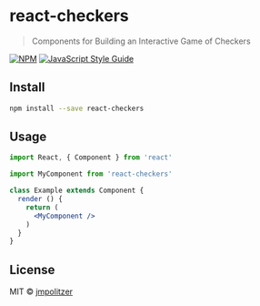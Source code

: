 # react-checkers

> Components for Building an Interactive Game of Checkers

[![NPM](https://img.shields.io/npm/v/react-checkers.svg)](https://www.npmjs.com/package/react-checkers) [![JavaScript Style Guide](https://img.shields.io/badge/code_style-standard-brightgreen.svg)](https://standardjs.com)

## Install

```bash
npm install --save react-checkers
```

## Usage

```jsx
import React, { Component } from 'react'

import MyComponent from 'react-checkers'

class Example extends Component {
  render () {
    return (
      <MyComponent />
    )
  }
}
```

## License

MIT © [jmpolitzer](https://github.com/jmpolitzer)

